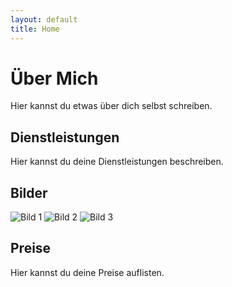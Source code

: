 ```yaml
---
layout: default
title: Home
---
```


# Über Mich

Hier kannst du etwas über dich selbst schreiben.

## Dienstleistungen

Hier kannst du deine Dienstleistungen beschreiben.

## Bilder

![Bild 1](/pfad/zum/bild1.jpg)
![Bild 2](/pfad/zum/bild2.jpg)
![Bild 3](/pfad/zum/bild3.jpg)

## Preise

Hier kannst du deine Preise auflisten.
